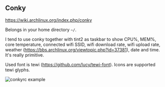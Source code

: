 ## Conky

https://wiki.archlinux.org/index.php/conky

Belongs in your home directory `~/`.

I tend to use conky together with tint2 as taskbar to show CPU%, MEM%, core temperature, connected wifi SSID, wifi download rate, wifi upload rate, weather (https://bbs.archlinux.org/viewtopic.php?id=37381), date and time. It's really primitive.

Used font is tewi (https://github.com/lucy/tewi-font). Icons are supported tewi glyphs.

![conkyrc example](https://my.mixtape.moe/fkakug.png)
